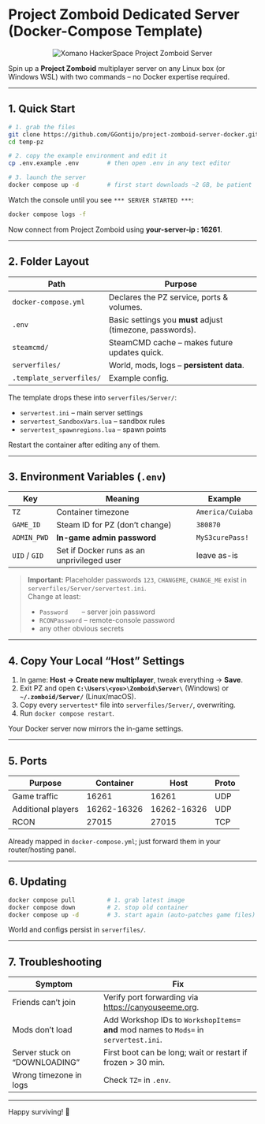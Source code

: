 # Project Zomboid Dedicated Server (Docker-Compose Template)

<p align="center">
  <img src="https://github.com/user-attachments/assets/71027cd0-3748-4606-b1e2-6c4f43afee8e" alt="Xomano HackerSpace Project Zomboid Server"/>
</p>

Spin up a **Project Zomboid** multiplayer server on any Linux box (or Windows WSL) with two commands – no Docker expertise required.

---

## 1. Quick Start

```bash
# 1. grab the files
git clone https://github.com/GGontijo/project-zomboid-server-docker.git
cd temp-pz

# 2. copy the example environment and edit it
cp .env.example .env        # then open .env in any text editor

# 3. launch the server
docker compose up -d        # first start downloads ~2 GB, be patient
```

Watch the console until you see `*** SERVER STARTED ***`:

```bash
docker compose logs -f
```

Now connect from Project Zomboid using **your-server-ip : 16261**.

---

## 2. Folder Layout

| Path | Purpose |
|------|---------|
| `docker-compose.yml` | Declares the PZ service, ports & volumes. |
| `.env` | Basic settings you **must** adjust (timezone, passwords). |
| `steamcmd/` | SteamCMD cache – makes future updates quick. |
| `serverfiles/` | World, mods, logs – **persistent data**. |
| `.template_serverfiles/` | Example config. |

The template drops these into `serverfiles/Server/`:

* `servertest.ini` – main server settings  
* `servertest_SandboxVars.lua` – sandbox rules  
* `servertest_spawnregions.lua` – spawn points  

Restart the container after editing any of them.

---

## 3. Environment Variables (`.env`)

| Key | Meaning | Example |
|-----|---------|---------|
| `TZ` | Container timezone | `America/Cuiaba` |
| `GAME_ID` | Steam ID for PZ (don’t change) | `380870` |
| `ADMIN_PWD` | **In-game admin password** | `MyS3curePass!` |
| `UID` / `GID` | Set if Docker runs as an unprivileged user | leave as-is |

> **Important:** Placeholder passwords `123`, `CHANGEME`, `CHANGE_ME` exist in `serverfiles/Server/servertest.ini`.  
> Change at least:
>
> * `Password`  – server join password  
> * `RCONPassword` – remote-console password  
> * any other obvious secrets

---

## 4. Copy Your Local “Host” Settings

1. In game: **Host → Create new multiplayer**, tweak everything → **Save**.  
2. Exit PZ and open **`C:\Users\<you>\Zomboid\Server\`** (Windows) or **`~/.zomboid/Server/`** (Linux/macOS).  
3. Copy every `servertest*` file into `serverfiles/Server/`, overwriting.  
4. Run `docker compose restart`.

Your Docker server now mirrors the in-game settings.

---

## 5. Ports

| Purpose | Container | Host | Proto |
|---------|-----------|------|-------|
| Game traffic | 16261 | 16261 | UDP |
| Additional players | 16262-16326 | 16262-16326 | UDP |
| RCON | 27015 | 27015 | TCP |

Already mapped in `docker-compose.yml`; just forward them in your router/hosting panel.

---

## 6. Updating

```bash
docker compose pull         # 1. grab latest image
docker compose down         # 2. stop old container
docker compose up -d        # 3. start again (auto-patches game files)
```

World and configs persist in `serverfiles/`.

---

## 7. Troubleshooting

| Symptom | Fix |
|---------|-----|
| Friends can’t join | Verify port forwarding via <https://canyouseeme.org>. |
| Mods don’t load | Add Workshop IDs to `WorkshopItems=` **and** mod names to `Mods=` in `servertest.ini`. |
| Server stuck on “DOWNLOADING” | First boot can be long; wait or restart if frozen > 30 min. |
| Wrong timezone in logs | Check `TZ=` in `.env`. |

---

Happy surviving! 🧟
